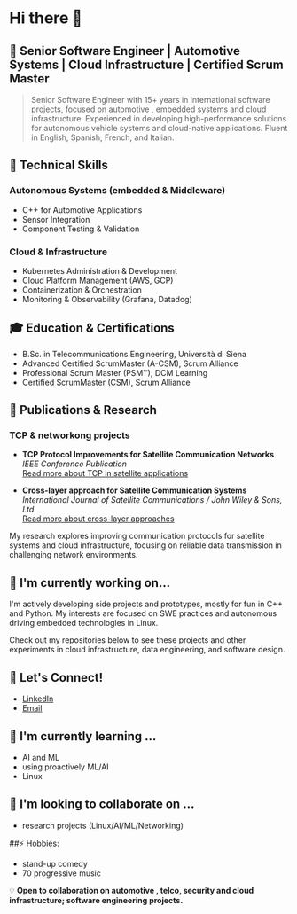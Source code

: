 # Hi there 👋

## 💼 Senior Software Engineer | Automotive Systems | Cloud Infrastructure | Certified Scrum Master

> Senior Software Engineer with 15+ years in international software projects, focused on automotive , embedded systems and cloud infrastructure. Experienced in developing high-performance solutions for autonomous vehicle systems and cloud-native applications. Fluent in English, Spanish, French, and Italian.

## 🔧 Technical Skills

### Autonomous Systems (embedded & Middleware) 
- C++ for Automotive Applications
- Sensor Integration
- Component Testing & Validation

### Cloud & Infrastructure
- Kubernetes Administration & Development
- Cloud Platform Management (AWS, GCP)
- Containerization & Orchestration
- Monitoring & Observability (Grafana, Datadog)


## 🎓 Education & Certifications

- B.Sc. in Telecommunications Engineering, Università di Siena
- Advanced Certified ScrumMaster (A-CSM), Scrum Alliance
- Professional Scrum Master (PSM™), DCM Learning
- Certified ScrumMaster (CSM), Scrum Alliance

## 📖 Publications & Research

### TCP & networkong projects 
- **TCP Protocol Improvements for Satellite Communication Networks**  
  *IEEE Conference Publication*  
  [Read more about TCP in satellite applications](https://ieeexplore.ieee.org/document/4023232/)
  
- **Cross-layer approach for Satellite Communication Systems**  
  *International Journal of Satellite Communications / John Wiley & Sons, Ltd.*  
  [Read more about cross-layer approaches](https://www.researchgate.net/publication/220123783_Cross-layer_approach_for_an_air_interface_of_GEO_satellite_communication_networks)

My research explores improving communication protocols for satellite systems and cloud infrastructure, focusing on reliable data transmission in challenging network environments.

## 🌱 I'm currently working on...

I'm actively developing side projects and prototypes, mostly for fun in C++ and Python. My interests are focused on SWE practices and autonomous driving embedded technologies in Linux. 

Check out my repositories below to see these projects and other experiments in cloud infrastructure, data engineering, and software design.

## 💬 Let's Connect!

- [LinkedIn](https://www.linkedin.com/in/nlcandio/)
- [Email](mailto:liberatonico@proton.me)

##  🌱 I'm currently learning ...
- AI and ML
- using proactively ML/AI
- Linux  


## 👯 I'm looking to collaborate on ... 
- research projects (Linux/AI/ML/Networking)

##⚡ Hobbies: 
- stand-up comedy
- 70 progressive music
  

💡 **Open to collaboration on automotive , telco, security and cloud infrastructure;  software engineering projects.**

<!--
**ncandio/ncandio** is a ✨ *special* ✨ repository because its `README.md` (this file) appears on your GitHub profile.
Here are some ideas to get you started:
- 🔭 I'm currently working on ...
- 👯 I'm looking to collaborate on ...
- 🤔 I'm looking for help with ...
- 💬 Ask me about ...
- 📫 How to reach me: ...
- 😄 Pronouns: ...
- ⚡ Fun fact: ...
-->
